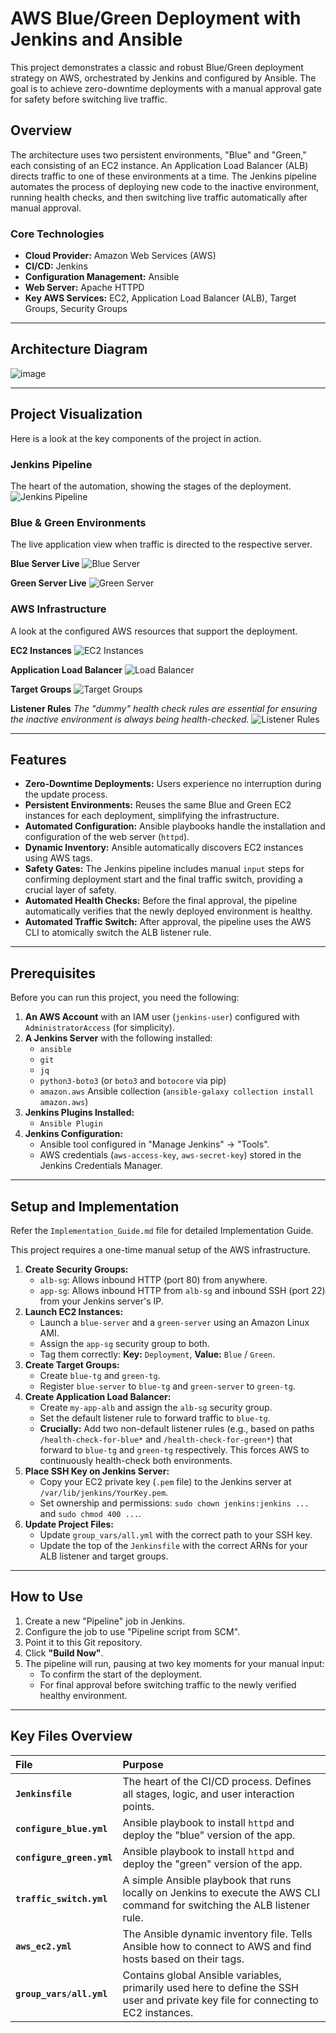 
# AWS Blue/Green Deployment with Jenkins and Ansible

This project demonstrates a classic and robust Blue/Green deployment strategy on AWS, orchestrated by Jenkins and configured by Ansible. The goal is to achieve zero-downtime deployments with a manual approval gate for safety before switching live traffic.

## Overview

The architecture uses two persistent environments, "Blue" and "Green," each consisting of an EC2 instance. An Application Load Balancer (ALB) directs traffic to one of these environments at a time. The Jenkins pipeline automates the process of deploying new code to the inactive environment, running health checks, and then switching live traffic automatically after manual approval.

### Core Technologies
*   **Cloud Provider:** Amazon Web Services (AWS)
*   **CI/CD:** Jenkins
*   **Configuration Management:** Ansible
*   **Web Server:** Apache HTTPD
*   **Key AWS Services:** EC2, Application Load Balancer (ALB), Target Groups, Security Groups

---

## Architecture Diagram
![image](https://github.com/user-attachments/assets/058b9f35-38a4-44d6-830a-31014071dfe7)

---
## Project Visualization

Here is a look at the key components of the project in action.

### Jenkins Pipeline
The heart of the automation, showing the stages of the deployment.
![Jenkins Pipeline](https://github.com/user-attachments/assets/4bb99551-bcd6-4a9d-b785-36f346ca014d)

### Blue & Green Environments
The live application view when traffic is directed to the respective server.


**Blue Server Live**
![Blue Server](https://github.com/user-attachments/assets/fafe1555-dbee-49ea-a017-6f0d1cf7e352)

**Green Server Live**
![Green Server](https://github.com/user-attachments/assets/41356bd5-2c7e-413c-afae-12a080f6c643)

### AWS Infrastructure
A look at the configured AWS resources that support the deployment.

**EC2 Instances**
![EC2 Instances](https://github.com/user-attachments/assets/d2c567e6-3f9e-43df-b9a8-68bff999c441)

**Application Load Balancer**
![Load Balancer](https://github.com/user-attachments/assets/8fc82558-52d4-4d65-978f-92c60008fc2c)

**Target Groups**
![Target Groups](https://github.com/user-attachments/assets/3b60e37a-ef9c-4262-9144-67def8e3e6d9)

**Listener Rules**
*The "dummy" health check rules are essential for ensuring the inactive environment is always being health-checked.*
![Listener Rules](https://github.com/user-attachments/assets/1c1ac1ae-86af-4f4b-afb0-f0f33775b5e3)

---

## Features
- **Zero-Downtime Deployments:** Users experience no interruption during the update process.
- **Persistent Environments:** Reuses the same Blue and Green EC2 instances for each deployment, simplifying the infrastructure.
- **Automated Configuration:** Ansible playbooks handle the installation and configuration of the web server (`httpd`).
- **Dynamic Inventory:** Ansible automatically discovers EC2 instances using AWS tags.
- **Safety Gates:** The Jenkins pipeline includes manual `input` steps for confirming deployment start and the final traffic switch, providing a crucial layer of safety.
- **Automated Health Checks:** Before the final approval, the pipeline automatically verifies that the newly deployed environment is healthy.
- **Automated Traffic Switch:** After approval, the pipeline uses the AWS CLI to atomically switch the ALB listener rule.

---

## Prerequisites
Before you can run this project, you need the following:
1.  **An AWS Account** with an IAM user (`jenkins-user`) configured with `AdministratorAccess` (for simplicity).
2.  **A Jenkins Server** with the following installed:
    - `ansible`
    - `git`
    - `jq`
    - `python3-boto3` (or `boto3` and `botocore` via pip)
    - `amazon.aws` Ansible collection (`ansible-galaxy collection install amazon.aws`)
3.  **Jenkins Plugins Installed:**
    - `Ansible Plugin`
4.  **Jenkins Configuration:**
    - Ansible tool configured in "Manage Jenkins" -> "Tools".
    - AWS credentials (`aws-access-key`, `aws-secret-key`) stored in the Jenkins Credentials Manager.

---

## Setup and Implementation
Refer the `Implementation_Guide.md` file for detailed Implementation Guide. 

This project requires a one-time manual setup of the AWS infrastructure.

1.  **Create Security Groups:**
    - `alb-sg`: Allows inbound HTTP (port 80) from anywhere.
    - `app-sg`: Allows inbound HTTP from `alb-sg` and inbound SSH (port 22) from your Jenkins server's IP.
2.  **Launch EC2 Instances:**
    - Launch a `blue-server` and a `green-server` using an Amazon Linux AMI.
    - Assign the `app-sg` security group to both.
    - Tag them correctly: **Key:** `Deployment`, **Value:** `Blue` / `Green`.
3.  **Create Target Groups:**
    - Create `blue-tg` and `green-tg`.
    - Register `blue-server` to `blue-tg` and `green-server` to `green-tg`.
4.  **Create Application Load Balancer:**
    - Create `my-app-alb` and assign the `alb-sg` security group.
    - Set the default listener rule to forward traffic to `blue-tg`.
    - **Crucially:** Add two non-default listener rules (e.g., based on paths `/health-check-for-blue*` and `/health-check-for-green*`) that forward to `blue-tg` and `green-tg` respectively. This forces AWS to continuously health-check both environments.
5.  **Place SSH Key on Jenkins Server:**
    - Copy your EC2 private key (`.pem` file) to the Jenkins server at `/var/lib/jenkins/YourKey.pem`.
    - Set ownership and permissions: `sudo chown jenkins:jenkins ...` and `sudo chmod 400 ...`.
6.  **Update Project Files:**
    - Update `group_vars/all.yml` with the correct path to your SSH key.
    - Update the top of the `Jenkinsfile` with the correct ARNs for your ALB listener and target groups.

---

## How to Use
1.  Create a new "Pipeline" job in Jenkins.
2.  Configure the job to use "Pipeline script from SCM".
3.  Point it to this Git repository.
4.  Click **"Build Now"**.
5.  The pipeline will run, pausing at two key moments for your manual input:
    - To confirm the start of the deployment.
    - For final approval before switching traffic to the newly verified healthy environment.

---
## Key Files Overview

| File | Purpose |
| :--- | :--- |
| **`Jenkinsfile`** | The heart of the CI/CD process. Defines all stages, logic, and user interaction points. |
| **`configure_blue.yml`** | Ansible playbook to install `httpd` and deploy the "blue" version of the app. |
| **`configure_green.yml`**| Ansible playbook to install `httpd` and deploy the "green" version of the app. |
| **`traffic_switch.yml`** | A simple Ansible playbook that runs locally on Jenkins to execute the AWS CLI command for switching the ALB listener rule. |
| **`aws_ec2.yml`** | The Ansible dynamic inventory file. Tells Ansible how to connect to AWS and find hosts based on their tags. |
| **`group_vars/all.yml`** | Contains global Ansible variables, primarily used here to define the SSH user and private key file for connecting to EC2 instances. |

